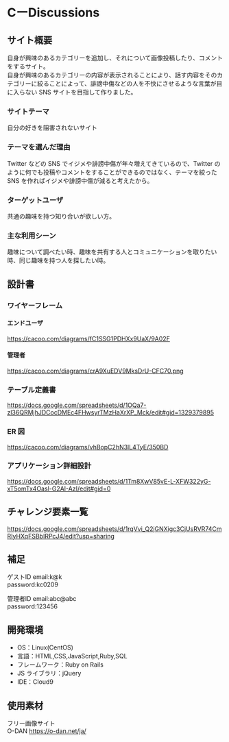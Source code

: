 # CーDiscussions

## サイト概要

自身が興味のあるカテゴリーを追加し、それについて画像投稿したり、コメントをするサイト。<br>
自身が興味のあるカテゴリーの内容が表示されることにより、話す内容をそのカテゴリーに絞ることによって、誹謗中傷などの人を不快にさせるような言葉が目に入らない SNS サイトを目指して作りました。

### サイトテーマ
自分の好きを阻害されないサイト


### テーマを選んだ理由

Twitter などの SNS でイジメや誹謗中傷が年々増えてきているので、Twitter のように何でも投稿やコメントをすることができるのではなく、テーマを絞った SNS を作ればイジメや誹謗中傷が減ると考えたから。

### ターゲットユーザ

共通の趣味を持つ知り合いが欲しい方。

### 主な利用シーン

趣味について調べたい時、趣味を共有する人とコミュニケーションを取りたい時、同じ趣味を持つ人を探したい時。

## 設計書
### ワイヤーフレーム
#### エンドユーザ
https://cacoo.com/diagrams/fC1SSG1PDHXx9UaX/9A02F
#### 管理者
https://cacoo.com/diagrams/crA9XuEDV9MksDrU-CFC70.png


### テーブル定義書
https://docs.google.com/spreadsheets/d/1OQa7-zl36QRMjhJDCocDMEc4FHwsyrTMzHaXrXP_Mck/edit#gid=1329379895

### ER 図
https://cacoo.com/diagrams/vhBopC2hN3lL4TyE/350BD

### アプリケーション詳細設計
https://docs.google.com/spreadsheets/d/1Tm8XwV85vE-L-XFW322yG-xT5omTx4Oasl-G2AI-AzI/edit#gid=0

## チャレンジ要素一覧

https://docs.google.com/spreadsheets/d/1rqVvi_Q2jGNXigc3CjUsRVR74CmRIyHXqFSBbIRPcJ4/edit?usp=sharing

## 補足

ゲストID
email:k@k<br>
password:kc0209<br>

管理者ID
email:abc@abc<br>
password:123456<br>

## 開発環境

- OS：Linux(CentOS)
- 言語：HTML,CSS,JavaScript,Ruby,SQL
- フレームワーク：Ruby on Rails
- JS ライブラリ：jQuery
- IDE：Cloud9

## 使用素材

フリー画像サイト<br>
O-DAN
https://o-dan.net/ja/